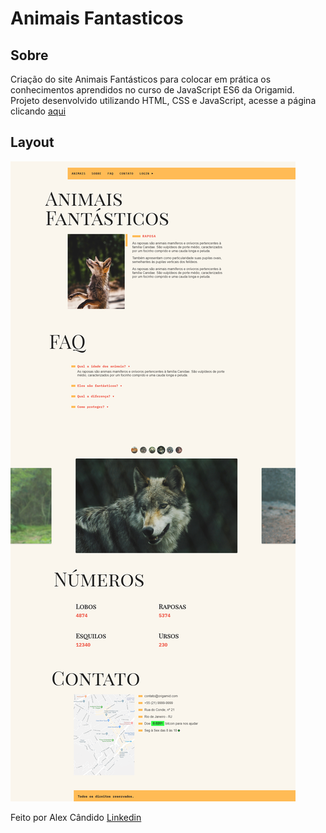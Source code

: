 # Animais Fantasticos

## Sobre

Criação do site Animais Fantásticos para colocar em prática os conhecimentos aprendidos no curso de JavaScript ES6 da Origamid.</br>
Projeto desenvolvido utilizando HTML, CSS e JavaScript, acesse a página clicando [aqui](https://alex-candido.github.io/animais-fantasticos/)

## Layout

<img src="/img/layout.png" alt="resultado">

Feito por Alex Cândido [Linkedin](https://www.linkedin.com/in/alexcndd/)
